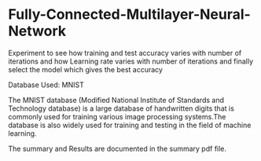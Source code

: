 # Fully-Connected-Multilayer-Neural-Network
Experiment to see how training and test accuracy varies with number of iterations and how Learning rate varies with number of iterations and  finally select the model which gives the best accuracy

Database Used: MNIST

The MNIST database (Modified National Institute of Standards and Technology database) is a large database of handwritten digits that is commonly used for training various image processing systems.The database is also widely used for training and testing in the field of machine learning.

The summary and Results are documented in the summary pdf file.

